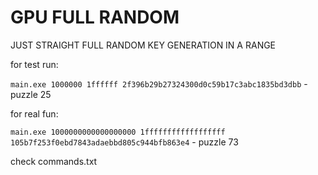 # GPU FULL RANDOM

JUST STRAIGHT FULL RANDOM KEY GENERATION IN A RANGE

for test run:

`main.exe 1000000 1ffffff 2f396b29b27324300d0c59b17c3abc1835bd3dbb` - puzzle 25

for real fun:

`main.exe 1000000000000000000 1ffffffffffffffffff 105b7f253f0ebd7843adaebbd805c944bfb863e4` - puzzle 73

check commands.txt
